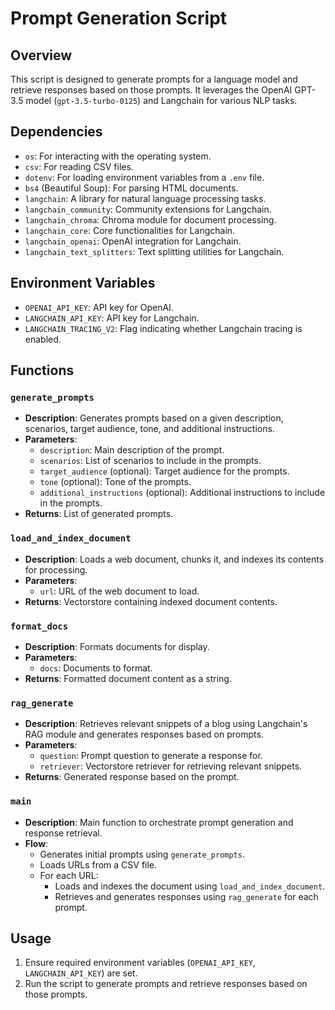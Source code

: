 # Prompt Generation Script

## Overview
This script is designed to generate prompts for a language model and retrieve responses based on those prompts. It leverages the OpenAI GPT-3.5 model (`gpt-3.5-turbo-0125`) and Langchain for various NLP tasks.

## Dependencies
- `os`: For interacting with the operating system.
- `csv`: For reading CSV files.
- `dotenv`: For loading environment variables from a `.env` file.
- `bs4` (Beautiful Soup): For parsing HTML documents.
- `langchain`: A library for natural language processing tasks.
- `langchain_community`: Community extensions for Langchain.
- `langchain_chroma`: Chroma module for document processing.
- `langchain_core`: Core functionalities for Langchain.
- `langchain_openai`: OpenAI integration for Langchain.
- `langchain_text_splitters`: Text splitting utilities for Langchain.

## Environment Variables
- `OPENAI_API_KEY`: API key for OpenAI.
- `LANGCHAIN_API_KEY`: API key for Langchain.
- `LANGCHAIN_TRACING_V2`: Flag indicating whether Langchain tracing is enabled.

## Functions

### `generate_prompts`
- **Description**: Generates prompts based on a given description, scenarios, target audience, tone, and additional instructions.
- **Parameters**:
  - `description`: Main description of the prompt.
  - `scenarios`: List of scenarios to include in the prompts.
  - `target_audience` (optional): Target audience for the prompts.
  - `tone` (optional): Tone of the prompts.
  - `additional_instructions` (optional): Additional instructions to include in the prompts.
- **Returns**: List of generated prompts.

### `load_and_index_document`
- **Description**: Loads a web document, chunks it, and indexes its contents for processing.
- **Parameters**:
  - `url`: URL of the web document to load.
- **Returns**: Vectorstore containing indexed document contents.

### `format_docs`
- **Description**: Formats documents for display.
- **Parameters**:
  - `docs`: Documents to format.
- **Returns**: Formatted document content as a string.

### `rag_generate`
- **Description**: Retrieves relevant snippets of a blog using Langchain's RAG module and generates responses based on prompts.
- **Parameters**:
  - `question`: Prompt question to generate a response for.
  - `retriever`: Vectorstore retriever for retrieving relevant snippets.
- **Returns**: Generated response based on the prompt.

### `main`
- **Description**: Main function to orchestrate prompt generation and response retrieval.
- **Flow**:
  - Generates initial prompts using `generate_prompts`.
  - Loads URLs from a CSV file.
  - For each URL:
    - Loads and indexes the document using `load_and_index_document`.
    - Retrieves and generates responses using `rag_generate` for each prompt.

## Usage
1. Ensure required environment variables (`OPENAI_API_KEY`, `LANGCHAIN_API_KEY`) are set.
2. Run the script to generate prompts and retrieve responses based on those prompts.
